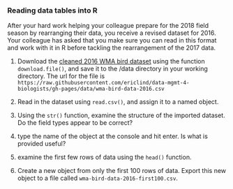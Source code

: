 <!--
from https://github.com/ericlind/data-mgmt-4-biologists/blob/gh-pages/exercises/Read-data-R.md
-->

### Reading data tables into R

After your hard work helping your colleague prepare for the 2018
field season by rearranging their data, you receive a revised
dataset for 2016. Your colleague has asked that you
make sure you can read in this format and work with it in R
before tackling the rearrangement of the 2017 data.

1. Download the [cleaned 2016 WMA bird dataset](https://github.com/ericlind/data-mgmt-4-biologists/blob/gh-pages/data/wma-bird-data-2016.csv)
using the function `download.file()`, and save it to the /data directory in your working directory.
The url for the file is `https://raw.githubusercontent.com/ericlind/data-mgmt-4-biologists/gh-pages/data/wma-bird-data-2016.csv`

2. Read in the dataset using `read.csv()`, and assign it to a named object.

3. Using the `str()` function, examine the structure of the
imported dataset. Do the field types appear to be correct?

4. type the name of the object at the console and hit enter. Is
what is provided useful?

5. examine the first few rows of data using the `head()` function.

6. Create a new object from only the first 100 rows of data. Export
this new object to a file called `wma-bird-data-2016-first100.csv`.
